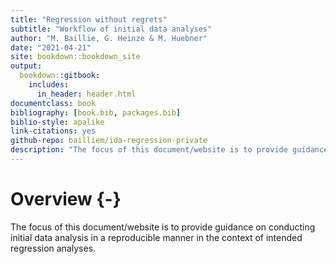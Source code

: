 ```yaml
--- 
title: "Regression without regrets"
subtitle: "Workflow of initial data analyses"
author: "M. Baillie, G. Heinze & M. Huebner"
date: "2021-04-21"
site: bookdown::bookdown_site
output: 
  bookdown::gitbook:
    includes:
      in_header: header.html
documentclass: book
bibliography: [book.bib, packages.bib]
biblio-style: apalike
link-citations: yes
github-repo: bailliem/ida-regression-private
description: "The focus of this document/website is to provide guidance on conducting initial data analysis in a reproducible manner in the context of intended regression analyses."
---
```






# Overview {-}

The focus of this document/website is to provide guidance on conducting initial data analysis in a reproducible manner in the context of intended regression analyses.
